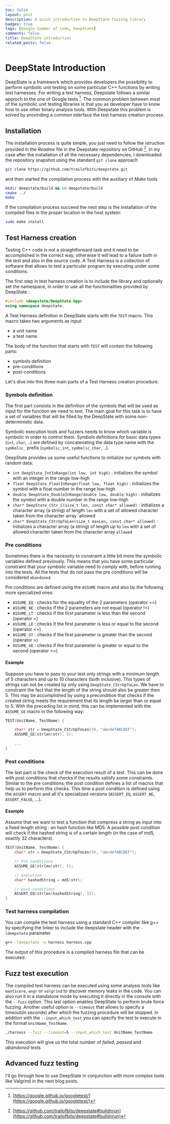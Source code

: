 ```yaml
---
toc: false
layout: post
description: A quick introduction to DeepState fuzzing library 
badges: true
tags: [Google Summer of Code, DeepState]
comments: false
title: DeepState introduction
related_posts: false
---
```


# DeepState Introduction
DeepState is a framework which provides developers the possibility to perform symbolic unit testing on some particular C++ functions by writing test harnesses. For writing a test harness, Deepstate follows a similar approch to the one of Google tests [^1].
The common problem between most of the symbolic unit testing libraries is that you as developer have to know how to use other binary analysis tools. With Deepstate this problem is solved by provinding a common interface the test harness creation process.


## Installation
The installation process is quite simple, you just need to follow the istruction provided in the _Readme_ file in the Deepstate repository on GitHub [^2]. In my case after the installation of all the necessary dependencies, I downloaded the repository snapshot using the standard `git clone` approach

```bash
git clone https://github.com/trailofbits/deepstate.git
```

and then started the compilation process with the auxiliary of _Make_ tools

```bash
mkdir deepstate/build && cd deepstate/build
cmake ../
make
```

If the compilation process succeed the next step is the installation of the compiled files in the proper location in the host system:

```bash
sudo make install
```

## Test Harness creation
Testing C++ code is not a straightforward task and it need to be accomplished in the correct way, otherwise it will lead to a failure both in the test and also in the source code. A Test Harness is a collection of software that allows to test a particular program by executing under some conditions.

The first step in test harness creation is to include  the library and optionally set the namespace, in order to use all the functionalities provided by DeepState :
```c++
#include <deepstate/DeepState.hpp>
using namespace deepstate;
```

A Test Harness definition in DeepState starts with the `TEST` macro. This macro takes two arguments as input:
* a unit name
* a test name

The body of the function that starts with `TEST` will contain the following parts:
* symbols definition
* pre-conditions
* post-conditions

Let's dive into this three main parts of a Test Harness creation procedure.

### Symbols definition
The first part consists in the definition of the symbols that will be used as input for the function we need to test. The main goal for this task is to have a set of variables that will be filled by the DeepState with some non-deterministic data.

Symbolic execution tools and fuzzers needs to know which variable is symbolic in order to control them. Symbols definitions for basic data types (`int`, `char`, ..) are defined by concatenating the data type name with the `symbolic_` prefix (`symbolic_int`, `symbolic_char`, ..). 

DeepState provides us some useful functions to initialize our symbols with random data:
* `int DeepState_IntInRange(int low, int high)` : initializes the symbol with an integer in the range low-high
* `float DeepState_FloatInRange(float low, float high)` : initializes the symbol with a float number in the range low-high
* `double DeepState_DoubleInRange(double low, double high)` : initializes the symbol with a double number in the range low-high
* `char* DeepState_CStr_C(size_t len, const char* allowed)` : initializes a character array (a string)  of length `len` with a set of allowed character taken from the character array `allowed
* `char* DeepState_CStrUpToLen(size_t maxLen, const char* allowed)` : initializes a character array (a string) of length  up to `len` with a set of allowed character taken from the character array `allowed`

### Pre conditions
Sometimes there is the necessity to constraint a little bit more the symbolic variables defined previously. This means that you have some particular constraint that your symbolic variable need to comply with, before running into the tests. All the tests that do not pass the pre conditions will be considered `abandoned`.

Pre conditions are defined using the `ASSUME` macro and also by the following more specialized ones:
* `ASSUME_EQ` : checks for the equality of the 2 parameters (operator ==)
* `ASSUME_NE` : checks if the 2 parameters are not equal (operator !=)
* `ASSUME_LT` : checks if the first parameter is less than the second (operator <)
* `ASSUME_LE` : checks if the first parameter is less or equal to the second (operator <=)
* `ASSUME_GT` : checks if the first parameter is greater than the second (operator >)
* `ASSUME_GE` : checks if the first parameter is greater or equal to the second (operator >=)

#### Example 
Suppose you have to pass to your test only strings with a minimum length of 5 characters and up to 10 characters (both inclusive). This types of strings can not be created by only using `DeepState_CStrUpToLen`. We have to constraint the fact that the length of the string should also be greater then 5. This may be accomplished by using a precondition that checks if the created string meets the requirement that its length be larger than or equal to 5. With the preceding list in mind, this can be implemented with the `ASSUME_GE` macro in the following way:

```c++
TEST(UnitName, TestName) {

    char* str = DeepState_CStrUpToLen(50, "abcdefABCDEF");
    ASSUME_GE(strlen(str), 5);
    
    ...
}
```

### Post conditions
The last part is the check of the execution result of a test. This can be done with post conditions that checks if the results satisfy some constraints. Similar to the pre conditions, the post condition defines a list of macros that help us to perform this checks. This time a post condition is defined using the `ASSERT` macro and all it's specialized versions (`ASSERT_EQ`, `ASSERT_NE`, `ASSERT_FALSE`, ...).

#### Example 
Assume that we want to test a function that compress a string as input into a fixed length string : an hash function like MD5. A possible post condition will check if the hashed string is of a certain length (in the case of md5, exactly 32 characters).

```c++
TEST(UnitName, TestName) {
    char* str = DeepState_CStrUpToLen(50, "abcdefABCDEF");

    // Pre conditions
    ASSUME_GE(strlen(str), 5);

    // execution
    char* hashedString = md5(str);

    // post conditions
    ASSERT_EQ(strlen(hashedString), 32);
}
```

### Test harness compilation
You can compile the test harness using a standard C++ compiler like g++ by specifying the linker to include the deepstate header with the `-ldeepstate` parameter
```bash
g++ -ldeepstate -o harness harness.cpp 
```

The output of this procedure is a compiled harness file that can be executed.

## Fuzz test execution
The compiled test harness can be executed using some analysis tools like `manticore`, `angr` or `valgrind` to discover memory leaks in the code. You can also run it in a standalone mode by executing it directly in the console with the `--fuzz` option. This last option enables DeepState to perform brute force fuzzing. Another useful option is `--timeout` that allows to specify a timeout(in seconds) after which the fuzzing procedure will be stopped. In addition with the `--input_which_test` you can specify the test to execute in the format `UnitName_TestName`.

```bash
./harness --fuzz --timeout=5 --input_which_test UnitName_TestName
```

This execution will give us the total number of _failed_, _passed_ and _abandoned_ tests

## Advanced fuzz testing
I'll go through how to use DeepState in conjunction with more complex tools like Valgrind in the next blog posts.


[^1]: [https://google.github.io/googletest/](https://google.github.io/googletest/)
[^2]: [https://github.com/trailofbits/deepstate#buildnrun](https://github.com/trailofbits/deepstate#buildnrun)